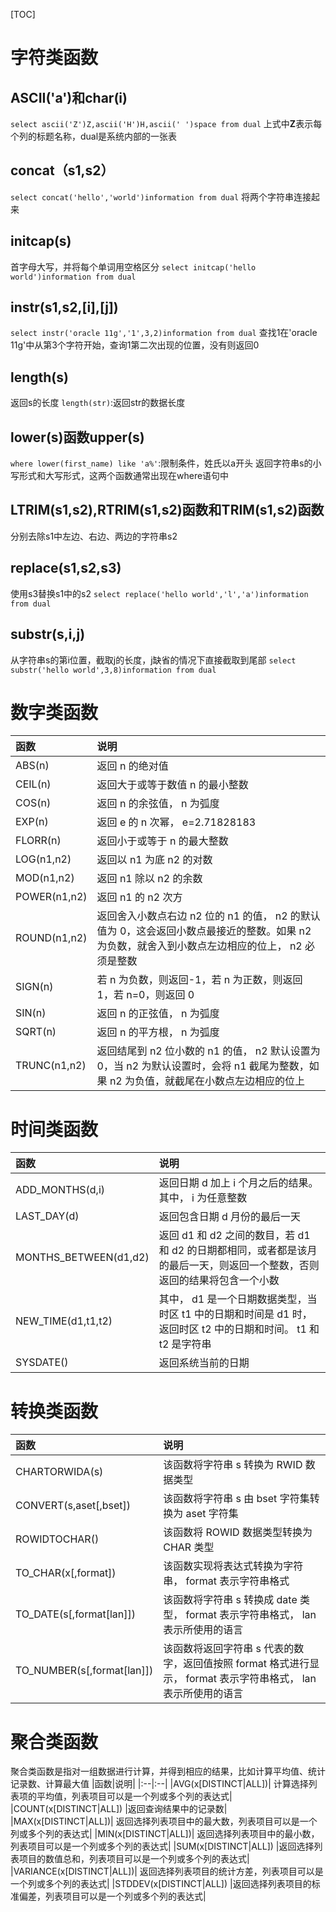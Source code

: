 [TOC]
# 字符类函数
## ASCII('a')和char(i)
`select ascii('Z')Z,ascii('H')H,ascii(' ')space from dual`
上式中**Z**表示每个列的标题名称，dual是系统内部的一张表

## concat（s1,s2）
`select concat('hello','world')information from dual`
将两个字符串连接起来
## initcap(s)
首字母大写，并将每个单词用空格区分
`select initcap('hello world')information from dual`
## instr(s1,s2,[i],[j])
`select instr('oracle 11g','1',3,2)information from dual`
查找1在'oracle 11g'中从第3个字符开始，查询1第二次出现的位置，没有则返回0
## length(s)
返回s的长度
`length(str)`:返回str的数据长度
## lower(s)函数upper(s)
`where lower(first_name) like 'a%'`:限制条件，姓氏以a开头
返回字符串s的小写形式和大写形式，这两个函数通常出现在where语句中
## LTRIM(s1,s2),RTRIM(s1,s2)函数和TRIM(s1,s2)函数
分别去除s1中左边、右边、两边的字符串s2
## replace(s1,s2,s3)
使用s3替换s1中的s2
`select replace('hello world','l','a')information from dual`

## substr(s,i,j)
从字符串s的第i位置，截取j的长度，j缺省的情况下直接截取到尾部
`select substr('hello world',3,8)information from dual`

# 数字类函数
|函数|说明|
|:--|:--|
|ABS(n)|返回 n 的绝对值|
|CEIL(n)|返回大于或等于数值 n 的最小整数|
|COS(n)|返回 n 的余弦值， n 为弧度|
|EXP(n)|返回 e 的 n 次幂， e=2.71828183|
|FLORR(n)|返回小于或等于 n 的最大整数|
|LOG(n1,n2)|返回以 n1 为底 n2 的对数|
|MOD(n1,n2)|返回 n1 除以 n2 的余数|
|POWER(n1,n2) |返回 n1 的 n2 次方|
|ROUND(n1,n2)|返回舍入小数点右边 n2 位的 n1 的值， n2 的默认值为 0，这会返回小数点最接近的整数。如果 n2为负数，就舍入到小数点左边相应的位上， n2 必须是整数|
|SIGN(n)|若 n 为负数，则返回-1，若 n 为正数，则返回 1，若 n=0，则返回 0|
|SIN(n)|返回 n 的正弦值， n 为弧度|
|SQRT(n)|返回 n 的平方根， n 为弧度|
|TRUNC(n1,n2)|返回结尾到 n2 位小数的 n1 的值， n2 默认设置为 0，当 n2 为默认设置时，会将 n1 截尾为整数，如果 n2 为负值，就截尾在小数点左边相应的位上|
# 时间类函数
|函数|说明|
|:--|:--|
|ADD_MONTHS(d,i)|返回日期 d 加上 i 个月之后的结果。其中， i 为任意整数|
|LAST_DAY(d)|返回包含日期 d 月份的最后一天|
|MONTHS_BETWEEN(d1,d2)|返回 d1 和 d2 之间的数目，若 d1 和 d2 的日期都相同，或者都是该月的最后一天，则返回一个整数，否则返回的结果将包含一个小数|
|NEW_TIME(d1,t1,t2)|其中， d1 是一个日期数据类型，当时区 t1 中的日期和时间是 d1 时，返回时区 t2 中的日期和时间。 t1 和 t2 是字符串|
|SYSDATE()|返回系统当前的日期|
# 转换类函数
|函数|说明|
|:--|:--|
|CHARTORWIDA(s)| 该函数将字符串 s 转换为 RWID 数据类型|
|CONVERT(s,aset[,bset])| 该函数将字符串 s 由 bset 字符集转换为 aset 字符集|
|ROWIDTOCHAR() |该函数将 ROWID 数据类型转换为 CHAR 类型|
|TO_CHAR(x[,format]) |该函数实现将表达式转换为字符串， format 表示字符串格式|
|TO_DATE(s[,format[lan]])| 该函数将字符串 s 转换成 date 类型， format 表示字符串格式， lan 表示所使用的语言|
|TO_NUMBER(s[,format[lan]])|该函数将返回字符串 s 代表的数字，返回值按照 format 格式进行显示， format 表示字符串格式， lan 表示所使用的语言|
# 聚合类函数
聚合类函数是指对一组数据进行计算，并得到相应的结果，比如计算平均值、统计记录数、计算最大值
|函数|说明|
|:--|:--|
|AVG(x[DISTINCT|ALL])| 计算选择列表项的平均值，列表项目可以是一个列或多个列的表达式|
|COUNT(x[DISTINCT|ALL]) |返回查询结果中的记录数|
|MAX(x[DISTINCT|ALL])| 返回选择列表项目中的最大数，列表项目可以是一个列或多个列的表达式|
|MIN(x[DISTINCT|ALL])| 返回选择列表项目中的最小数，列表项目可以是一个列或多个列的表达式|
|SUM(x[DISTINCT|ALL]) |返回选择列表项目的数值总和，列表项目可以是一个列或多个列的表达式|
|VARIANCE(x[DISTINCT|ALL])| 返回选择列表项目的统计方差，列表项目可以是一个列或多个列的表达式|
|STDDEV(x[DISTINCT|ALL]) |返回选择列表项目的标准偏差，列表项目可以是一个列或多个列的表达式|